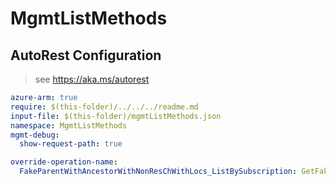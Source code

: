 # MgmtListMethods

## AutoRest Configuration

> see https://aka.ms/autorest

``` yaml
azure-arm: true
require: $(this-folder)/../../../readme.md
input-file: $(this-folder)/mgmtListMethods.json
namespace: MgmtListMethods
mgmt-debug:
  show-request-path: true

override-operation-name:
  FakeParentWithAncestorWithNonResChWithLocs_ListBySubscription: GetFakeParentWithAncestorWithNonResourceChWithLoc
```
